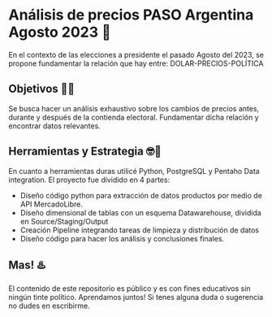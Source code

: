 # Análisis de precios PASO Argentina Agosto 2023 🚧

En el contexto de las elecciones a presidente el pasado Agosto del 2023, se propone fundamentar la relación que hay entre: DOLAR-PRECIOS-POLÍTICA

## Objetivos 🚀🚩

Se busca hacer un análisis exhaustivo sobre los cambios de precios antes, durante y después de la contienda electoral.
Fundamentar dicha relación y encontrar datos relevantes.

## Herramientas y Estrategia 🤓🔩

En cuanto a herramientas duras utilicé Python, PostgreSQL y Pentaho Data integration. El proyecto fue dividido en 4 partes:
  - Diseño código python para extracción de datos productos por medio de API MercadoLibre.
  - Diseño dimensional de tablas con un esquema Datawarehouse, dividida en Source/Staging/Output
  - Creación Pipeline integrando tareas de limpieza y distribución de datos
  - Diseño código para hacer los análisis y conclusiones finales.

## Mas! ♨️

El contenido de este repositorio es público y es con fines educativos sin ningún tinte político. Aprendamos juntos! Si tenes alguna duda o sugerencia no dudes en escribirme.

